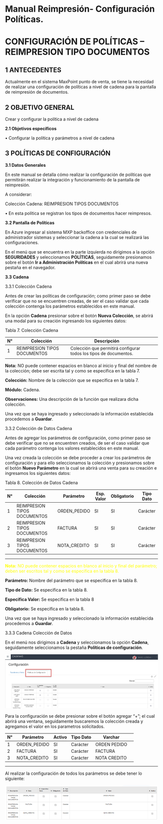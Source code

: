 # Manual Reimpresión- Configuración Políticas.
# CONFIGURACIÓN DE POLÍTICAS – REIMPRESION TIPO DOCUMENTOS
## 1	ANTECEDENTES

Actualmente en el sistema MaxPoint punto de venta, se tiene la necesidad de realizar una configuración de políticas a nivel de cadena para la pantalla de reimpresión de documentos.

## 2	OBJETIVO GENERAL

Crear y configurar la política a nivel de cadena

**2.1	Objetivos específicos**

•	Configurar la política y parámetros a nivel de cadena

## 3	POLÍTICAS DE CONFIGURACIÓN

**3.1	Datos Generales**

En este manual se detalla cómo realizar la configuración de políticas que permitirán realizar la integración y funcionamiento de la pantalla de reimpresión.

A considerar:

Colección Cadena: REIMPRESION TIPOS DOCUMENTOS

•	En esta política se registran los tipos de documentos hacer reimpresos.

**3.2	Pantalla de Políticas**

En Azure ingresar al sistema MXP backoffice con credenciales de administrador sistemas y seleccionar la cadena a la cual se realizará las configuraciones.

En el menú que se encuentra en la parte izquierda no dirigimos a la opción **SEGURIDADES** y seleccionamos **POLÍTICAS**, seguidamente presionamos sobre el botón **Ir a Administración Políticas** en el cual abrirá una nueva pestaña en el navegador.

**3.3	Cadena**

3.3.1	Colección Cadena

Antes de crear las políticas de configuración; como primer paso se debe verificar que no se encuentren creadas, de ser el caso validar que cada colección contenga los parámetros establecidos en este manual.

En la opción **Cadena** presionar sobre el botón **Nueva Colección**, se abrirá una modal para su creación ingresando los siguientes datos:

Tabla 7. Colección Cadena

|     N°    |     Colección    |     Descripción    |  |  |  |
|---|---|---|---|---|---|
|     1    |     REIMPRESION TIPOS DOCUMENTOS    |     Colección que permitirá configurar todos los tipos de documentos.    |  |  |  |
|  |  |  |  |  |  |

**Nota:** NO puede contener espacios en blanco al inicio y final del nombre de la colección; debe ser escrita tal y como se especifica en la tabla 7.

**Colección:** Nombre de la colección que se especifica en la tabla 7.

**Módulo:** Cadena.

**Observaciones:** Una descripción de la función que realizara dicha colección.

Una vez que se haya ingresado y seleccionado la información establecida procedemos a **Guardar**.

3.3.2	Colección de Datos Cadena

Antes de agregar los parámetros de configuración, como primer paso se debe verificar que no se encuentren creados, de ser el caso validar que cada parámetro contenga los valores establecidos en este manual.

Una vez creada la colección se debe proceder a crear los parámetros de configuración y para ello seleccionamos la colección y presionamos sobre el botón **Nuevo Parámetro** en la cual se abrirá una venta para su creación e ingresamos los siguientes datos:

Tabla 8. Colección de Datos Cadena

|     N°    |     Colección    |     Parámetro    |     Esp. Valor    |     Obligatorio    |     Tipo Dato    |
|---|---|---|---|---|---|
|     1    |     REIMPRESION TIPOS DOCUMENTOS    |     ORDEN_PEDIDO    |     SI    |     SI    |     Carácter    |
|     2    |     REIMPRESION TIPOS DOCUMENTOS    |     FACTURA    |     SI    |     SI    |     Carácter    |
|     3    |     REIMPRESION TIPOS DOCUMENTOS    |     NOTA_CREDITO    |     SI    |     SI    |     Carácter    |
---


<font color="yellow">**Nota:** NO puede contener espacios en blanco al inicio y final del parámetro; deben ser escritos tal y como se especifica en la tabla 8.</font>

**Parámetro:** Nombre del parámetro que se especifica en la tabla 8.

**Tipo de Dato:** Se especifica en la tabla 8.

**Especifica Valor:** Se especifica en la tabla 8

**Obligatorio:** Se especifica en la tabla 8.

Una vez que se haya ingresado y seleccionado la información establecida procedemos a **Guardar**. 

3.3.3	Cadena Colección de Datos

En el menú nos dirigimos a **Cadena** y seleccionamos la opción **Cadena**, seguidamente seleccionamos la pestaña **Políticas de configuración**.

![Ejemplo de Reimpresion Cadena Politicas Configuracion](<Reimpresion Cadena Politicas Configuracion.png>)

Para la configuración se debe presionar sobre el botón agregar “+”; el cual abrirá una ventana, seguidamente buscaremos la colección creada y agregamos el valor en los parametros solicitados.

|     N°    |     Parámetro    |     Activo    |     Tipo Dato    |     Varchar    |  |
|---|---|---|---|---|---|
|     1    |     ORDEN_PEDIDO    |     SI    |     Carácter    |     ORDEN PEDIDO    |  |
|     2    |     FACTURA    |     SI    |     Carácter    |     FACTURA    |  |
|     3    |     NOTA_CREDITO    |     SI    |     Carácter    |     NOTA CREDITO    |  |
---

Al realizar la configuración de todos los parámetros se debe tener lo siguiente:

![Ejemplo de Reimpresion Configuracion Pasos Obtener](<Reimpresion Configuracion Pasos Obtener.png>)